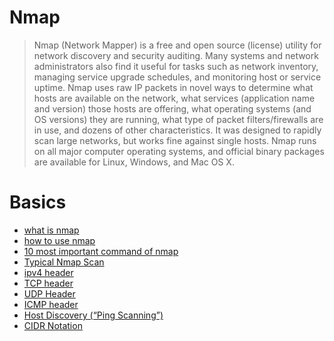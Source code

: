 # Nmap

> Nmap (Network Mapper) is a free and open source (license) utility for
network discovery and security auditing. Many systems and network
administrators also find it useful for tasks such as network inventory,
managing service upgrade schedules, and monitoring host or service
uptime. Nmap uses raw IP packets in novel ways to determine what hosts
are available on the network, what services (application name and version)
those hosts are offering, what operating systems (and OS versions) they are
running, what type of packet filters/firewalls are in use, and dozens
of other characteristics. It was designed to rapidly scan large networks, but
works fine against single hosts. Nmap runs on all major computer operating
systems, and official binary packages are available for Linux, Windows,
and Mac OS X.



# Basics

- [what is nmap](https://github.com/aw-junaid/Hacking-Tools/blob/master/Nmap/Nmap%20Commands/what%20is%20nmap.md)
- [how to use nmap](https://github.com/aw-junaid/Hacking-Tools/blob/master/Nmap/Nmap%20Commands/how%20to%20use%20nmap.md)
- [10 most important command of nmap](https://github.com/aw-junaid/Hacking-Tools/blob/master/Nmap/Nmap%20Commands/10%20most%20important%20command%20of%20nmap.md)
- [Typical Nmap Scan](https://github.com/aw-junaid/Hacking-Tools/blob/master/Nmap/Nmap%20Commands/Typical%20Nmap%20Scan.md)
- [ipv4 header](https://github.com/aw-junaid/Hacking-Tools/blob/master/Nmap/Nmap%20Commands/ipv4%20header.md)
- [TCP header](https://github.com/aw-junaid/Hacking-Tools/blob/master/Nmap/Nmap%20Commands/TCP%20header.md)
- [UDP Header](https://github.com/aw-junaid/Hacking-Tools/blob/master/Nmap/Nmap%20Commands/UDP%20header.md)
- [ICMP header](https://github.com/aw-junaid/Hacking-Tools/blob/master/Nmap/Nmap%20Commands/ICMP%20header.md)
- [Host Discovery (“Ping Scanning”)](https://github.com/aw-junaid/Hacking-Tools/blob/master/Nmap/Nmap%20Commands/Host%20Discovery%20(%E2%80%9CPing%20Scanning%E2%80%9D).md)
- [CIDR Notation](https://github.com/aw-junaid/Hacking-Tools/blob/master/Nmap/Nmap%20Commands/CIDR%20network%20notation.md)


